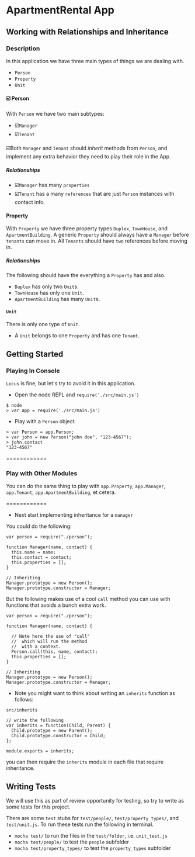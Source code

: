 # ApartmentRental App
## Working with Relationships and Inheritance

### Description

In this application we have three main types of things we are dealing with.

* `Person`
* `Property`
* `Unit`


#### ☑️ Person

With `Person` we have two main subtypes:

* ☑️`Manager`
* ☑️`Tenant`

☑️Both `Manager` and `Tenant` should *inherit* methods from `Person`, and implement any extra behavior they need to play their role in the App.

##### Relationships

* ☑️`Manager` has many `properties`
* ☑️`Tenant` has a many `references` that are just `Person` instances with contact info. 

#### Property

With `Property` we have three property types `Duplex`, `TownHouse`, and `ApartmentBuilding`. A generic `Property` should always have a `Manager` before `tenants` can move in. All `Tenants` should have `two` references before moving in.

##### Relationships

The following should have the everything a `Property` has and also.

* `Duplex` has only two `Unit`s.
* `TownHouse` has only one `Unit`.
* `ApartmentBuilding` has many `Unit`s.


#### `Unit`

There is only one type of `Unit`.

* A `Unit` belongs to one `Property` and has one `Tenant`.


## Getting Started

### Playing In Console

`Locus` is fine, but let's try to avoid it in this application.

* Open the node REPL and `require('./src/main.js')`

```
$ node
> var app = require('./src/main.js')
```

* Play with a `Person` object.

```
> var Person = app.Person;
> var john = new Person("john doe", "123-4567");
> john.contact
"123-4567"
```
============

###  Play with Other Modules

You can do the same thing to play with `app.Property`, `app.Manager`, `app.Tenant`, `app.ApartmentBuilding`, et cetera.


============

* Next start implementing inheritance for a `manager`


You could do the following:

```
var person = require("./person");

function Manager(name, contact) {
  this.name = name;
  this.contact = contact;
  this.properties = [];
}

// Inheriting
Manager.prototype = new Person();
Manager.prototype.constructor = Manager;

```
But the following makes use of a cool `call` method you can use with functions that avoids a bunch extra work.

```
var person = require("./person");

function Manager(name, contact) {

  // Note here the use of "call"
  //  which will run the method 
  //  with a context.
  Person.call(this, name, contact);
  this.properties = [];
}

// Inheriting
Manager.prototype = new Person();
Manager.prototype.constructor = Manager;

```

* Note you might want to think about writing an `inherits` function as follows:

`src/inherits`

```
// write the following
var inherits = function(Child, Parent) {
  Child.prototype = new Parent();
  Child.prototype.constructor = Child;
};

module.exports = inherits;
```

you can then require the `inherits` module in each file that require inheritance.



## Writing Tests

We will use this as part of review opportunity for testing, so try to write as some tests for this project.

There are some `test` stubs for `test/people/`,  `test/property_types/`, and `test/unit.js`. To run these tests run the following in terminal.

* `mocha test/` to run the files in the `test/folder`, i.e. `unit_test.js` 
* `mocha test/people/` to test the `people` subfolder
* `mocha test/property_types/` to test the `property_types` subfolder


